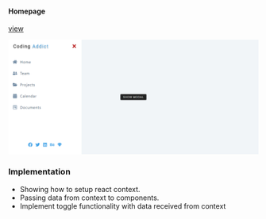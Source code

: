 #### Homepage

[view](https://femi-ologunwa.github.io/12-react-sidebar-modal/)

![](./homescreen.png)

### Implementation

-  Showing how to setup react context.
-  Passing data from context to components.
-  Implement toggle functionality with data received from context
